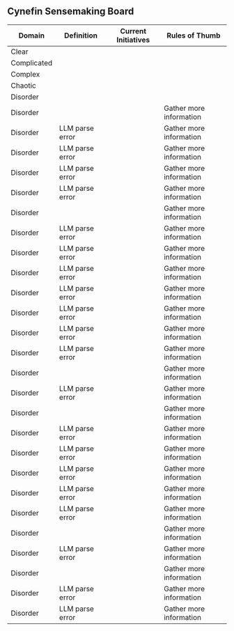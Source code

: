 ## Cynefin Sensemaking Board

| Domain | Definition | Current Initiatives | Rules of Thumb |
|--------|------------|---------------------|----------------|
| Clear  |  |  |  |
| Complicated |  |  |  |
| Complex |  |  |  |
| Chaotic |  |  |  |
| Disorder |  |  |  |
| Disorder |  |  | Gather more information |
| Disorder | LLM parse error |  | Gather more information |
| Disorder | LLM parse error |  | Gather more information |
| Disorder | LLM parse error |  | Gather more information |
| Disorder | LLM parse error |  | Gather more information |
| Disorder |  |  | Gather more information |
| Disorder | LLM parse error |  | Gather more information |
| Disorder | LLM parse error |  | Gather more information |
| Disorder | LLM parse error |  | Gather more information |
| Disorder | LLM parse error |  | Gather more information |
| Disorder | LLM parse error |  | Gather more information |
| Disorder | LLM parse error |  | Gather more information |
| Disorder | LLM parse error |  | Gather more information |
| Disorder |  |  | Gather more information |
| Disorder | LLM parse error |  | Gather more information |
| Disorder |  |  | Gather more information |
| Disorder | LLM parse error |  | Gather more information |
| Disorder | LLM parse error |  | Gather more information |
| Disorder | LLM parse error |  | Gather more information |
| Disorder | LLM parse error |  | Gather more information |
| Disorder | LLM parse error |  | Gather more information |
| Disorder |  |  | Gather more information |
| Disorder | LLM parse error |  | Gather more information |
| Disorder |  |  | Gather more information |
| Disorder | LLM parse error |  | Gather more information |
| Disorder | LLM parse error |  | Gather more information |
